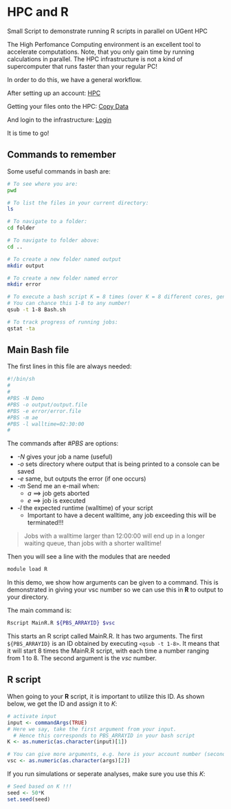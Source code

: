 # HPC and R
Small Script to demonstrate running R scripts in parallel on UGent HPC

The High Perfomance Computing environment is an excellent tool to accelerate computations.
Note, that you only gain time by running calculations in parallel. The HPC infrastructure is not a kind of supercomputer that runs faster than your regular PC!

In order to do this, we have a general workflow.

After setting up an account: 
[HPC](http://www.ugent.be/hpc/nl/toegang-beleid)

Getting your files onto the HPC:
[Copy Data](http://hpc.ugent.be/userwiki/index.php/User:VscCopy)

And login to the infrastructure:
[Login](http://hpc.ugent.be/userwiki/index.php/User:VscConnect)

It is time to go!

## Commands to remember
Some useful commands in bash are:
```bash
# To see where you are:
pwd

# To list the files in your current directory:
ls

# To navigate to a folder:
cd folder

# To navigate to folder above:
cd ..

# To create a new folder named output
mkdir output

# To create a new folder named error
mkdir error

# To execute a bash script K = 8 times (over K = 8 different cores, generates K IDs).
# You can chance this 1-8 to any number!
qsub -t 1-8 Bash.sh

# To track progress of running jobs:
qstat -ta
```

## Main Bash file
The first lines in this file are always needed:

```bash
#!/bin/sh
#
#
#PBS -N Demo
#PBS -o output/output.file
#PBS -e error/error.file
#PBS -m ae
#PBS -l walltime=02:30:00
#
```

The commands after _#PBS_ are options:
* _-N_ gives your job a name (useful)
* _-o_ sets directory where output that is being printed to a console can be saved
* _-e_ same, but outputs the error (if one occurs)
* _-m_ Send me an e-mail when:
  * _a_ ==> job gets aborted
  * _e_ ==> job is executed
* _-l_ the expected runtime (walltime) of your script
  * Important to have a decent walltime, any job exceeding this will be terminated!!!

> Jobs with a walltime larger than 12:00:00 will end up in a longer waiting queue, than jobs with a shorter walltime!

Then you will see a line with the modules that are needed
```bash
module load R
```

In this demo, we show how arguments can be given to a command. 
This is demonstrated in giving your vsc number so we can use this in **R** to output to your directory.

The main command is:
```bash
Rscript MainR.R ${PBS_ARRAYID} $vsc
```
This starts an R script called MainR.R. It has two arguments. The first `${PBS_ARRAYID}` is an ID obtained by executing `<qsub -t 1-8>`. It means that it will start 8 times the MainR.R script, with each time a number ranging from 1 to 8. The second argument is the _vsc_ number. 

## R script
When going to your **R** script, it is important to utilize this ID. As shown below, we get the ID and assign it to _K_:
```r
# activate input
input <- commandArgs(TRUE)
# Here we say, take the first argument from your input.
  # Hence this corresponds to PBS_ARRAYID in your bash script
K <- as.numeric(as.character(input)[1])

# You can give more arguments, e.g. here is your account number (second argument)
vsc <- as.numeric(as.character(args)[2])
```

If you run simulations or seperate analyses, make sure you use this _K_:
```r
# Seed based on K !!!
seed <- 50*K
set.seed(seed)
```
